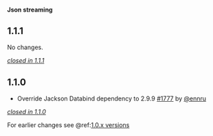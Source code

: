 #### Json streaming

## 1.1.1

No changes.

[*closed in 1.1.1*](https://github.com/akka/alpakka/issues?q=is%3Aclosed+milestone%3A1.1.1+label%3Ap%3Ajson-streaming)


## 1.1.0

- Override Jackson Databind dependency to 2.9.9 [#1777](https://github.com/akka/alpakka/issues/1777) by [@ennru](https://github.com/ennru)

[*closed in 1.1.0*](https://github.com/akka/alpakka/issues?q=is%3Aclosed+milestone%3A1.1.0+label%3Ap%3Ajson-streaming)

For earlier changes see @ref:[1.0.x versions](../1.0.x/json-streaming.md)
